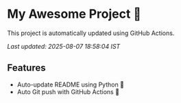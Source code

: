 # My Awesome Project 🚀

This project is automatically updated using GitHub Actions.

_Last updated: 2025-08-07 18:58:04 IST_

## Features
- Auto-update README using Python 🐍
- Auto Git push with GitHub Actions 🤖
